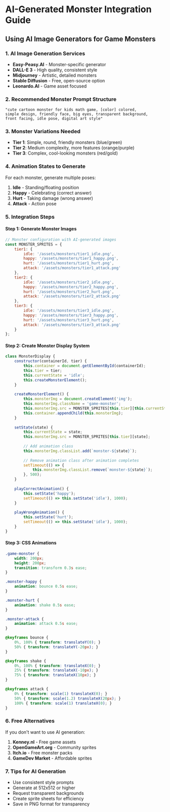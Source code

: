 # AI-Generated Monster Integration Guide

## Using AI Image Generators for Game Monsters

### 1. **AI Image Generation Services**
- **Easy-Peasy.AI** - Monster-specific generator
- **DALL-E 3** - High quality, consistent style
- **Midjourney** - Artistic, detailed monsters
- **Stable Diffusion** - Free, open-source option
- **Leonardo.AI** - Game asset focused

### 2. **Recommended Monster Prompt Structure**
```
"cute cartoon monster for kids math game, [color] colored, 
simple design, friendly face, big eyes, transparent background, 
front facing, idle pose, digital art style"
```

### 3. **Monster Variations Needed**
- **Tier 1**: Simple, round, friendly monsters (blue/green)
- **Tier 2**: Medium complexity, more features (orange/purple)
- **Tier 3**: Complex, cool-looking monsters (red/gold)

### 4. **Animation States to Generate**
For each monster, generate multiple poses:
1. **Idle** - Standing/floating position
2. **Happy** - Celebrating (correct answer)
3. **Hurt** - Taking damage (wrong answer)
4. **Attack** - Action pose

### 5. **Integration Steps**

#### Step 1: Generate Monster Images
```javascript
// Monster configuration with AI-generated images
const MONSTER_SPRITES = {
    tier1: {
        idle: '/assets/monsters/tier1_idle.png',
        happy: '/assets/monsters/tier1_happy.png',
        hurt: '/assets/monsters/tier1_hurt.png',
        attack: '/assets/monsters/tier1_attack.png'
    },
    tier2: {
        idle: '/assets/monsters/tier2_idle.png',
        happy: '/assets/monsters/tier2_happy.png',
        hurt: '/assets/monsters/tier2_hurt.png',
        attack: '/assets/monsters/tier2_attack.png'
    },
    tier3: {
        idle: '/assets/monsters/tier3_idle.png',
        happy: '/assets/monsters/tier3_happy.png',
        hurt: '/assets/monsters/tier3_hurt.png',
        attack: '/assets/monsters/tier3_attack.png'
    }
};
```

#### Step 2: Create Monster Display System
```javascript
class MonsterDisplay {
    constructor(containerId, tier) {
        this.container = document.getElementById(containerId);
        this.tier = tier;
        this.currentState = 'idle';
        this.createMonsterElement();
    }
    
    createMonsterElement() {
        this.monsterImg = document.createElement('img');
        this.monsterImg.className = 'game-monster';
        this.monsterImg.src = MONSTER_SPRITES[this.tier][this.currentState];
        this.container.appendChild(this.monsterImg);
    }
    
    setState(state) {
        this.currentState = state;
        this.monsterImg.src = MONSTER_SPRITES[this.tier][state];
        
        // Add animation class
        this.monsterImg.classList.add(`monster-${state}`);
        
        // Remove animation class after animation completes
        setTimeout(() => {
            this.monsterImg.classList.remove(`monster-${state}`);
        }, 500);
    }
    
    playCorrectAnimation() {
        this.setState('happy');
        setTimeout(() => this.setState('idle'), 1000);
    }
    
    playWrongAnimation() {
        this.setState('hurt');
        setTimeout(() => this.setState('idle'), 1000);
    }
}
```

#### Step 3: CSS Animations
```css
.game-monster {
    width: 200px;
    height: 200px;
    transition: transform 0.3s ease;
}

.monster-happy {
    animation: bounce 0.5s ease;
}

.monster-hurt {
    animation: shake 0.5s ease;
}

.monster-attack {
    animation: attack 0.5s ease;
}

@keyframes bounce {
    0%, 100% { transform: translateY(0); }
    50% { transform: translateY(-20px); }
}

@keyframes shake {
    0%, 100% { transform: translateX(0); }
    25% { transform: translateX(-10px); }
    75% { transform: translateX(10px); }
}

@keyframes attack {
    0% { transform: scale(1) translateX(0); }
    50% { transform: scale(1.2) translateX(20px); }
    100% { transform: scale(1) translateX(0); }
}
```

### 6. **Free Alternatives**
If you don't want to use AI generation:
1. **Kenney.nl** - Free game assets
2. **OpenGameArt.org** - Community sprites
3. **Itch.io** - Free monster packs
4. **GameDev Market** - Affordable sprites

### 7. **Tips for AI Generation**
- Use consistent style prompts
- Generate at 512x512 or higher
- Request transparent backgrounds
- Create sprite sheets for efficiency
- Save in PNG format for transparency
